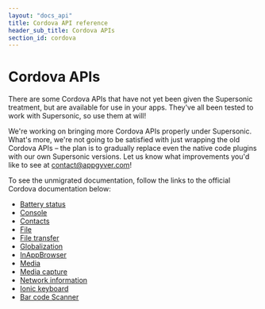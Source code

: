 ```yaml
---
layout: "docs_api"
title: Cordova API reference
header_sub_title: Cordova APIs
section_id: cordova
---
```


# Cordova APIs

There are some Cordova APIs that have not yet been given the Supersonic treatment, but are available for use in your apps. They've all been tested to work with Supersonic, so use them at will!

We're working on bringing more Cordova APIs properly under Supersonic. What's more, we're not going to be satisfied with just wrapping the old Cordova APIs – the plan is to gradually replace even the native code plugins with our own Supersonic versions. Let us know what improvements you'd like to see at [contact@appgyver.com](mailto:contact@appgyver.com)!

To see the unmigrated documentation, follow the links to the official Cordova documentation below:

- [Battery status](https://github.com/apache/cordova-plugin-battery-status/blob/master/doc/index.md)
- [Console](https://github.com/AppGyver/cordova-plugin-camera/blob/master/doc/index.md)
- [Contacts](https://github.com/apache/cordova-plugin-contacts/blob/master/doc/index.md)
- [File](https://github.com/apache/cordova-plugin-file/blob/master/doc/index.md)
- [File transfer](https://github.com/apache/cordova-plugin-file-transfer/blob/master/doc/index.md)
- [Globalization](https://github.com/apache/cordova-plugin-globalization/blob/master/doc/index.md)
- [InAppBrowser](https://github.com/apache/cordova-plugin-inappbrowser/blob/master/doc/index.md)
- [Media](https://github.com/apache/cordova-plugin-media/blob/master/doc/index.md)
- [Media capture](https://github.com/apache/cordova-plugin-media-capture/blob/master/doc/index.md)
- [Network information](https://github.com/apache/cordova-plugin-network-information/blob/master/doc/index.md)
- [Ionic keyboard](https://github.com/AppGyver/ionic-plugins-keyboard#1.0.3)
- [Bar code Scanner](https://github.com/AppGyver/BarcodeScanner)
